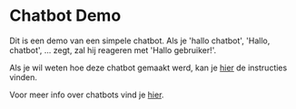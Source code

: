 # Chatbot Demo

Dit is een demo van een simpele chatbot.
Als je 'hallo chatbot', 'Hallo, chatbot', ... zegt, zal hij reageren met 'Hallo gebruiker!'.

Als je wil weten hoe deze chatbot gemaakt werd, kan je [hier](https://gdmgent-2021-wot.github.io/research-thomvand26/documentatie/demo.html) de instructies vinden.

Voor meer info over chatbots vind je [hier](https://gdmgent-2021-wot.github.io/research-thomvand26/).